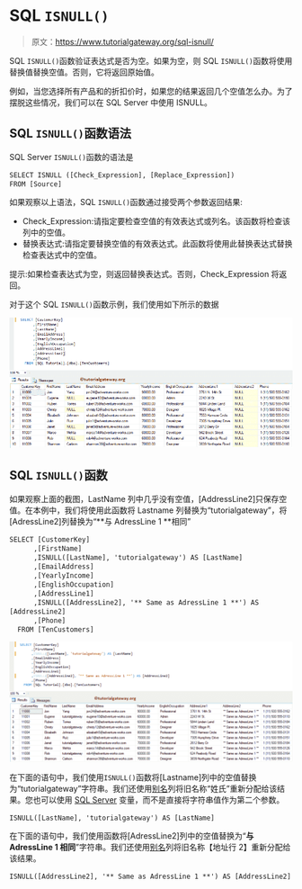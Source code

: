 # SQL `ISNULL()`

> 原文：<https://www.tutorialgateway.org/sql-isnull/>

SQL `ISNULL()`函数验证表达式是否为空。如果为空，则 SQL `ISNULL()`函数将使用替换值替换空值。否则，它将返回原始值。

例如，当您选择所有产品和的折扣价时，如果您的结果返回几个空值怎么办。为了摆脱这些情况，我们可以在 SQL Server 中使用 ISNULL。

## SQL `ISNULL()`函数语法

SQL Server `ISNULL()`函数的语法是

```
SELECT ISNULL ([Check_Expression], [Replace_Expression])
FROM [Source]
```

如果观察以上语法，SQL `ISNULL()`函数通过接受两个参数返回结果:

*   Check_Expression:请指定要检查空值的有效表达式或列名。该函数将检查该列中的空值。
*   替换表达式:请指定要替换空值的有效表达式。此函数将使用此替换表达式替换检查表达式中的空值。

提示:如果检查表达式为空，则返回替换表达式。否则，Check_Expression 将返回。

对于这个 SQL `ISNULL()`函数示例，我们使用如下所示的数据

![SQL ISNULL 1](img/45e513e215d977da5b85a1877cb8aaaf.png)

## SQL `ISNULL()`函数

如果观察上面的截图，LastName 列中几乎没有空值，[AddressLine2]只保存空值。在本例中，我们将使用此函数将 Lastname 列替换为“tutorialgateway”，将[AdressLine2]列替换为“**与 AdressLine 1 **相同”

```
SELECT [CustomerKey]
      ,[FirstName]
      ,ISNULL([LastName], 'tutorialgateway') AS [LastName]
      ,[EmailAddress]
      ,[YearlyIncome]
      ,[EnglishOccupation]
      ,[AddressLine1]
      ,ISNULL([AddressLine2], '** Same as AdressLine 1 **') AS [AddressLine2]
      ,[Phone]
  FROM [TenCustomers]
```

![SQL ISNULL 2](img/730ff3006b9626aa921b697e3c183719.png)

在下面的语句中，我们使用`ISNULL()`函数将[Lastname]列中的空值替换为“tutorialgateway”字符串。我们还使用[别名](https://www.tutorialgateway.org/sql-alias/)列将旧名称“姓氏”重新分配给该结果。您也可以使用 [SQL Server](https://www.tutorialgateway.org/sql/) 变量，而不是直接将字符串值作为第二个参数。

```
ISNULL([LastName], 'tutorialgateway') AS [LastName]
```

在下面的语句中，我们使用函数将[AdressLine2]列中的空值替换为“**与 AdressLine 1 相同**”字符串。我们还使用[别名](https://www.tutorialgateway.org/sql-alias/)列将旧名称【地址行 2】重新分配给该结果。

```
ISNULL([AddressLine2], '** Same as AdressLine 1 **') AS [AddressLine2]
```